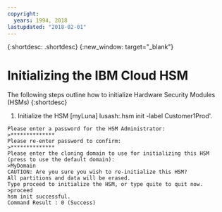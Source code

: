 ```yaml
---
copyright:
  years: 1994, 2018
lastupdated: "2018-02-01"
---
```


{:shortdesc: .shortdesc}
{:new_window: target="_blank"}

# Initializing the IBM Cloud HSM

The following steps outline how to initialize Hardware Security Modules (HSMs) 
{:shortdesc}

1. Initialize the HSM [myLuna] lusash:.hsm init -label Customer1Prod'.
```
Please enter a password for the HSM Administrator:
>**************
Please re-enter password to confirm:
>**************
Please enter the cloning domain to use for initializing this HSM (press to use the default domain):
>MyDomain
CAUTION: Are you sure you wish to re-initialize this HSM?
All partitions and data will be erased.
Type proceed to initialize the HSM, or type quite to quit now.
>proceed
hsm init successful.
Command Result : 0 (Success)
```
